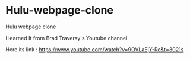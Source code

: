 # Hulu-webpage-clone
Hulu webpage clone

I learned It from Brad Traversy's Youtube channel

Here its link : https://www.youtube.com/watch?v=9OVLaEjY-Rc&t=3021s
